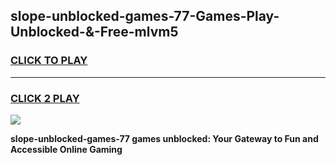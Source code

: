 
## slope-unblocked-games-77-Games-Play-Unblocked-&-Free-mlvm5
<h3>
<a href="https://premium76.site?title=slope-unblocked-games-77&ref=24A">CLICK TO PLAY</a></h3>
<hr>

<h3>
<a href="https://premium76.site?title=slope-unblocked-games-77&ref=24A">CLICK 2 PLAY</a>
  
</h3>

<a href="https://premium76.site?title=slope-unblocked-games-77&ref=24A"><img src="https://clearcache.store/games.png"></a>


**slope-unblocked-games-77 games unblocked: Your Gateway to Fun and Accessible Online Gaming**
